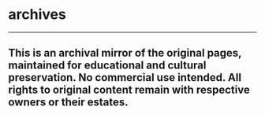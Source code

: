 # archives
---
This is an archival mirror of the original pages, maintained for educational and cultural preservation. No commercial use intended. All rights to original content remain with respective owners or their estates.
---
